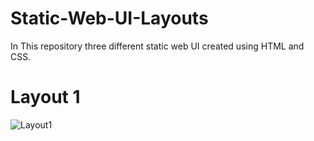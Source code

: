 # Static-Web-UI-Layouts
In This repository three different static web UI created using HTML and CSS.

# Layout 1
![Layout1](https://user-images.githubusercontent.com/92413748/150722323-63719422-7278-4b1c-9a3b-66303d233df3.png)
